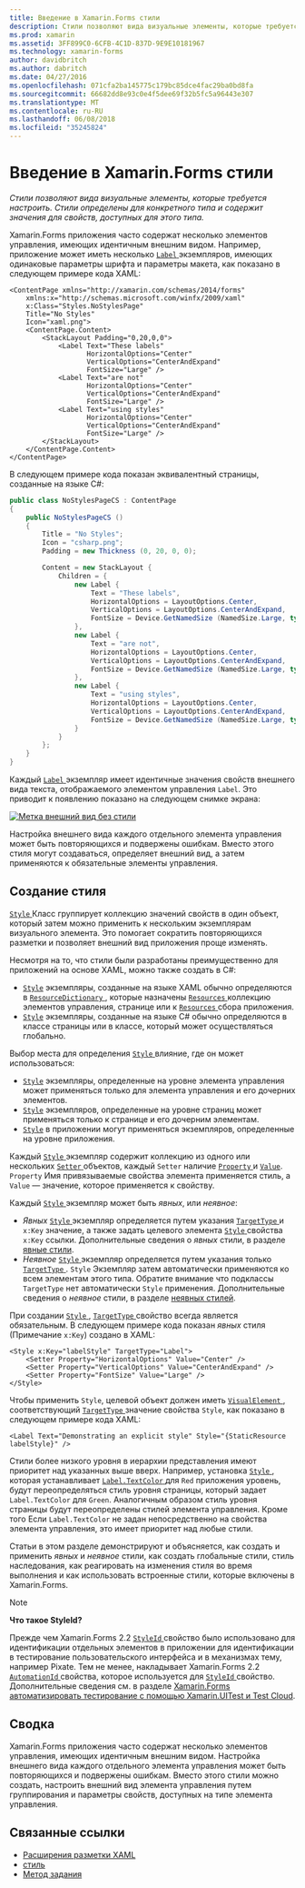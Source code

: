 ```yaml
---
title: Введение в Xamarin.Forms стили
description: Стили позволяют вида визуальные элементы, которые требуется настроить. Стили определены для конкретного типа и содержит значения для свойств, доступных для этого типа.
ms.prod: xamarin
ms.assetid: 3FF899C0-6CFB-4C1D-837D-9E9E10181967
ms.technology: xamarin-forms
author: davidbritch
ms.author: dabritch
ms.date: 04/27/2016
ms.openlocfilehash: 071cfa2ba145775c179bc85dce4fac29ba0bd8fa
ms.sourcegitcommit: 66682dd8e93c0e4f5dee69f32b5fc5a96443e307
ms.translationtype: MT
ms.contentlocale: ru-RU
ms.lasthandoff: 06/08/2018
ms.locfileid: "35245824"
---
```

# <a name="introduction-to-xamarinforms-styles"></a>Введение в Xamarin.Forms стили

_Стили позволяют вида визуальные элементы, которые требуется настроить. Стили определены для конкретного типа и содержит значения для свойств, доступных для этого типа._

Xamarin.Forms приложения часто содержат несколько элементов управления, имеющих идентичным внешним видом. Например, приложение может иметь несколько [ `Label` ](https://developer.xamarin.com/api/type/Xamarin.Forms.Label/) экземпляров, имеющих одинаковые параметры шрифта и параметры макета, как показано в следующем примере кода XAML:

```xaml
<ContentPage xmlns="http://xamarin.com/schemas/2014/forms"
    xmlns:x="http://schemas.microsoft.com/winfx/2009/xaml"
    x:Class="Styles.NoStylesPage"
    Title="No Styles"
    Icon="xaml.png">
    <ContentPage.Content>
        <StackLayout Padding="0,20,0,0">
            <Label Text="These labels"
                   HorizontalOptions="Center"
                   VerticalOptions="CenterAndExpand"
                   FontSize="Large" />
            <Label Text="are not"
                   HorizontalOptions="Center"
                   VerticalOptions="CenterAndExpand"
                   FontSize="Large" />
            <Label Text="using styles"
                   HorizontalOptions="Center"
                   VerticalOptions="CenterAndExpand"
                   FontSize="Large" />
        </StackLayout>
    </ContentPage.Content>
</ContentPage>
```

В следующем примере кода показан эквивалентный страницы, созданные на языке C#:

```csharp
public class NoStylesPageCS : ContentPage
{
    public NoStylesPageCS ()
    {
        Title = "No Styles";
        Icon = "csharp.png";
        Padding = new Thickness (0, 20, 0, 0);

        Content = new StackLayout {
            Children = {
                new Label {
                    Text = "These labels",
                    HorizontalOptions = LayoutOptions.Center,
                    VerticalOptions = LayoutOptions.CenterAndExpand,
                    FontSize = Device.GetNamedSize (NamedSize.Large, typeof(Label))
                },
                new Label {
                    Text = "are not",
                    HorizontalOptions = LayoutOptions.Center,
                    VerticalOptions = LayoutOptions.CenterAndExpand,
                    FontSize = Device.GetNamedSize (NamedSize.Large, typeof(Label))
                },
                new Label {
                    Text = "using styles",
                    HorizontalOptions = LayoutOptions.Center,
                    VerticalOptions = LayoutOptions.CenterAndExpand,
                    FontSize = Device.GetNamedSize (NamedSize.Large, typeof(Label))
                }
            }
        };
    }
}
```

Каждый [ `Label` ](https://developer.xamarin.com/api/type/Xamarin.Forms.Label/) экземпляр имеет идентичные значения свойств внешнего вида текста, отображаемого элементом управления `Label`. Это приводит к появлению показано на следующем снимке экрана:

[![](introduction-images/no-styles.png "Метка внешний вид без стили")](introduction-images/no-styles-large.png#lightbox "метки внешний вид без стили")

Настройка внешнего вида каждого отдельного элемента управления может быть повторяющихся и подвержены ошибкам. Вместо этого стиля могут создаваться, определяет внешний вид, а затем применяются к обязательные элементы управления.

## <a name="creating-a-style"></a>Создание стиля

[ `Style` ](https://developer.xamarin.com/api/type/Xamarin.Forms.Style/) Класс группирует коллекцию значений свойств в один объект, который затем можно применить к нескольким экземплярам визуального элемента. Это помогает сократить повторяющихся разметки и позволяет внешний вид приложения проще изменять.

Несмотря на то, что стили были разработаны преимущественно для приложений на основе XAML, можно также создать в C#:

- [`Style`](https://developer.xamarin.com/api/type/Xamarin.Forms.Style/) экземпляры, созданные на языке XAML обычно определяются в [ `ResourceDictionary` ](https://developer.xamarin.com/api/type/Xamarin.Forms.ResourceDictionary/) , которые назначены [ `Resources` ](https://developer.xamarin.com/api/property/Xamarin.Forms.VisualElement.Resources/) коллекцию элементов управления, странице или к [ `Resources` ](https://developer.xamarin.com/api/property/Xamarin.Forms.Application.Resources/) сбора приложения.
- [`Style`](https://developer.xamarin.com/api/type/Xamarin.Forms.Style/) экземпляры, созданные на языке C# обычно определяются в классе страницы или в классе, который может осуществляться глобально.

Выбор места для определения [ `Style` ](https://developer.xamarin.com/api/type/Xamarin.Forms.Style/) влияние, где он может использоваться:

- [`Style`](https://developer.xamarin.com/api/type/Xamarin.Forms.Style/) экземпляры, определенные на уровне элемента управления может применяться только для элемента управления и его дочерних элементов.
- [`Style`](https://developer.xamarin.com/api/type/Xamarin.Forms.Style/) экземпляров, определенные на уровне страниц может применяться только к странице и его дочерним элементам.
- [`Style`](https://developer.xamarin.com/api/type/Xamarin.Forms.Style/) в приложении могут применяться экземпляров, определенные на уровне приложения.

Каждый [ `Style` ](https://developer.xamarin.com/api/type/Xamarin.Forms.Style/) экземпляр содержит коллекцию из одного или нескольких [ `Setter` ](https://developer.xamarin.com/api/type/Xamarin.Forms.Setter/) объектов, каждый `Setter` наличие [ `Property` ](https://developer.xamarin.com/api/property/Xamarin.Forms.Setter.Property/) и [`Value`](https://developer.xamarin.com/api/property/Xamarin.Forms.Setter.Value/). `Property` Имя привязываемые свойства элемента применяется стиль, а `Value` — значение, которое применяется к свойству.

Каждый [ `Style` ](https://developer.xamarin.com/api/type/Xamarin.Forms.Style/) экземпляр может быть *явных*, или *неявное*:

- *Явных* [ `Style` ](https://developer.xamarin.com/api/type/Xamarin.Forms.Style/) экземпляр определяется путем указания [ `TargetType` ](https://developer.xamarin.com/api/property/Xamarin.Forms.Style.TargetType/) и `x:Key` значение, а также задать целевого элемента [ `Style` ](https://developer.xamarin.com/api/property/Xamarin.Forms.VisualElement.Style/) свойства `x:Key` ссылки. Дополнительные сведения о *явных* стили, в разделе [явные стили](~/xamarin-forms/user-interface/styles/explicit.md).
- *Неявное* [ `Style` ](https://developer.xamarin.com/api/type/Xamarin.Forms.Style/) экземпляр определяется путем указания только [ `TargetType` ](https://developer.xamarin.com/api/property/Xamarin.Forms.Style.TargetType/). `Style` Экземпляр затем автоматически применяются ко всем элементам этого типа. Обратите внимание что подклассы `TargetType` нет автоматически `Style` применения. Дополнительные сведения о *неявное* стили, в разделе [неявных стилей](~/xamarin-forms/user-interface/styles/implicit.md).

При создании [ `Style` ](https://developer.xamarin.com/api/type/Xamarin.Forms.Style/), [ `TargetType` ](https://developer.xamarin.com/api/property/Xamarin.Forms.Style.TargetType/) свойство всегда является обязательным. В следующем примере кода показан *явных* стиля (Примечание `x:Key`) создано в XAML:

```xaml
<Style x:Key="labelStyle" TargetType="Label">
    <Setter Property="HorizontalOptions" Value="Center" />
    <Setter Property="VerticalOptions" Value="CenterAndExpand" />
    <Setter Property="FontSize" Value="Large" />
</Style>
```

Чтобы применить `Style`, целевой объект должен иметь [ `VisualElement` ](https://developer.xamarin.com/api/type/Xamarin.Forms.VisualElement/) , соответствующий [ `TargetType` ](https://developer.xamarin.com/api/property/Xamarin.Forms.Style.TargetType/) значение свойства `Style`, как показано в следующем примере кода XAML:

```xaml
<Label Text="Demonstrating an explicit style" Style="{StaticResource labelStyle}" />
```

Стили более низкого уровня в иерархии представления имеют приоритет над указанных выше вверх. Например, установка [ `Style` ](https://developer.xamarin.com/api/type/Xamarin.Forms.Style/) , которая устанавливает [ `Label.TextColor` ](https://developer.xamarin.com/api/property/Xamarin.Forms.Label.TextColor/) для `Red` приложения уровень, будут переопределяться стиль уровня страницы, который задает `Label.TextColor` для `Green`. Аналогичным образом стиль уровня страницы будут переопределены стилей элемента управления. Кроме того Если `Label.TextColor` не задан непосредственно на свойства элемента управления, это имеет приоритет над любые стили.

Статьи в этом разделе демонстрируют и объясняется, как создать и применить *явных* и *неявное* стили, как создать глобальные стили, стиль наследования, как реагировать на изменения стиля во время выполнения и как использовать встроенные стили, которые включены в Xamarin.Forms.

> [!NOTE]
> **Что такое StyleId?**
>
> Прежде чем Xamarin.Forms 2.2 [ `StyleId` ](https://developer.xamarin.com/api/property/Xamarin.Forms.Element.StyleId/) свойство было использовано для идентификации отдельных элементов в приложении для идентификации в тестирование пользовательского интерфейса и в механизмах тему, например Pixate. Тем не менее, накладывает Xamarin.Forms 2.2 [ `AutomationId` ](https://developer.xamarin.com/api/property/Xamarin.Forms.Element.AutomationId/) свойства, которое используется для [ `StyleId` ](https://developer.xamarin.com/api/property/Xamarin.Forms.Element.StyleId/) свойство. Дополнительные сведения см. в разделе [Xamarin.Forms автоматизировать тестирование с помощью Xamarin.UITest и Test Cloud](~/xamarin-forms/deploy-test/uitest-and-test-cloud.md).

## <a name="summary"></a>Сводка

Xamarin.Forms приложения часто содержат несколько элементов управления, имеющих идентичным внешним видом. Настройка внешнего вида каждого отдельного элемента управления может быть повторяющихся и подвержены ошибкам. Вместо этого стили можно создать, настроить внешний вид элемента управления путем группирования и параметры свойств, доступных на типе элемента управления.


## <a name="related-links"></a>Связанные ссылки

- [Расширения разметки XAML](~/xamarin-forms/xaml/xaml-basics/xaml-markup-extensions.md)
- [стиль](https://developer.xamarin.com/api/type/Xamarin.Forms.Style/)
- [Метод задания](https://developer.xamarin.com/api/type/Xamarin.Forms.Setter/)
